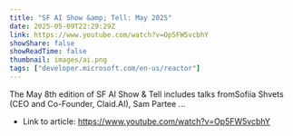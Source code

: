 ```yaml
---
title: "SF AI Show &amp; Tell: May 2025"
date: 2025-05-09T22:29:29Z
link: https://www.youtube.com/watch?v=Op5FW5vcbhY
showShare: false
showReadTime: false
thumbnail: images/ai.png
tags: ["developer.microsoft.com/en-us/reactor"]
---
```

The May 8th edition of SF AI Show & Tell includes talks from ​​Sofiia Shvets (CEO and Co-Founder, Claid.AI), ​Sam Partee ...

- Link to article: https://www.youtube.com/watch?v=Op5FW5vcbhY